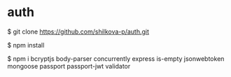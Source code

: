 # auth

$ git clone https://github.com/shilkova-p/auth.git

$ npm install

$ npm i bcryptjs body-parser concurrently express is-empty jsonwebtoken mongoose passport passport-jwt validator

